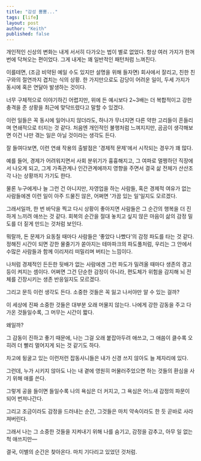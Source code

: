 ```yaml
---
title: "감성 뿜뿜..."
tags: [life]
layout: post
author: "Keith"
published: false
---
```


개인적인 신상의 변화는 내게 서서히 다가오는 법이 별로 없었다.
항상 여러 가지가 한꺼번에 닥쳐오는 편이었다.
그게 내게는 꽤 일반적인 패턴처럼 느껴진다.

이를테면, (조금 비약된 예일 수도 있지만 설명을 위해 들자면)
회사에서 잘리고, 친한 친구와의 절연까지 겹치는 식의 상황.
한 가지만으로도 감당이 어려운 일이,
두세 가지가 동시에 혹은 연달아 발생하는 것이다.

너무 구체적으로 이야기하긴 어렵지만,
위에 든 예시보다 2~3배는 더 복합적이고 강한 충격을 준 상황을
최근에 맞닥뜨렸다고 말할 수 있겠다.

이런 일들은 꼭 동시에 일어나지 않더라도,
하나가 무너지면 다른 약한 고리들이 흔들리며 연쇄적으로 터지는 것 같다.
처음엔 개인적인 불행처럼 느껴지지만,
곰곰이 생각해보면 이건 나만 겪는 일은 아닐 것이라는 생각도 든다.

잘 들여다보면,
이런 연쇄 작용의 출발점은 '경제적 문제'에서 시작되는 경우가 꽤 많다.

예를 들어, 경제가 어려워지면서 사회 분위기가 흉흉해지고,
그 여파로 멀쩡하던 직장에서 나오게 되고,
그게 가족관계나 인간관계에까지 영향을 주면서
결국 삶 전체가 산산조각 나는 상황까지 가기도 한다.

물론 누구에게나 늘 그런 건 아니지만,
자영업을 하는 사람들, 혹은 경제적 여유가 없는 사람들에겐
이런 일이 아주 드물진 않은, 어쩌면 '가끔 있는 일'일지도 모르겠다.

그래서일까,
한 번 바닥을 찍고 다시 상황이 좋아지면
사람들은 그 순간의 행복을 더 진하게 느끼려 애쓰는 것 같다.
회복의 순간을 절대 놓치고 싶지 않은 마음이
삶의 감정 밀도를 더 짙게 만드는 것처럼 보인다.

뭐랄까,
돈 문제가 요동칠 때마다 사람들은 ‘좋았다 나빴다’의 감정 파도를 타는 것 같다.
정해진 시간이 되면 강한 물줄기가 쏟아지는 테마파크의 파도풀처럼,
우리는 그 안에서 수많은 사람들과 함께 이리저리 떠밀리며 버티는 느낌이다.

나처럼 경제적인 든든한 뒷배가 없는 사람에겐
그런 파도가 밀려올 때마다 생존의 경고등이 켜지는 셈이다.
어쩌면 그건 단순한 감정이 아니라,
편도체가 위험을 감지해 뇌 전체를 긴장시키는 생존 반응일지도 모르겠다.

그리고 문득 이런 생각도 든다.
소중한 것들은 꼭 잃고 나서야만 알 수 있는 걸까?

이 세상에 진짜 소중한 것들은 대부분 오래 머물지 않는다.
나에게 강한 감동을 주고 다가온 것들일수록,
그 머무는 시간이 짧다.

왜일까?

그 감동이 진하고 좋기 때문에,
나는 그걸 오래 붙잡아두려 애쓰고,
그 애씀이 클수록 오히려 더 빨리 멀어지게 되는 것 같기도 하다.

차고에 뒹굴고 있는 이런저런 잡동사니들은
내가 신경 쓰지 않아도 늘 제자리에 있다.

그런데,
누가 시키지 않아도
나는 내 곁에 영원히 머물러주었으면 하는 것들의 환심을 사기 위해 애를 쓴다.

그렇게 공을 들이면 들일수록
나의 욕심은 더 커지고,
그 욕심은 어느새 감정의 파문이 되어 번져나간다.

그리고
조금이라도 감정을 드러내는 순간,
그것들은 마치 약속이라도 한 듯
곧바로 사라져버린다.

그래서 나는
그 소중한 것들을 지켜내기 위해
나를 숨기고, 감정을 감추고,
아무 일 없는 척 애쓰지만—

결국,
이별의 순간은 찾아온다.
마치 기다리고 있었던 것처럼.